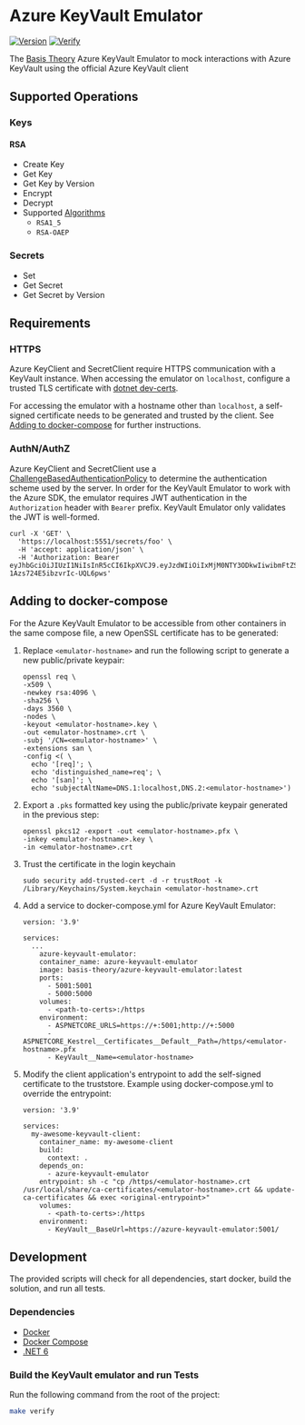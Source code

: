# Azure KeyVault Emulator

[![Version](https://img.shields.io/docker/pulls/basistheory/azure-keyvault-emulator.svg)](https://hub.docker.com/r/basistheory/azure-keyvault-emulator)
[![Verify](https://github.com/Basis-Theory/azure-keyvault-emulator/actions/workflows/verify.yml/badge.svg)](https://github.com/Basis-Theory/azure-keyvault-emulator/actions/workflows/verify.yml)

The [Basis Theory](https://basistheory.com/) Azure KeyVault Emulator to mock interactions with Azure KeyVault using the official Azure KeyVault client

## Supported Operations

### Keys

#### RSA

- Create Key
- Get Key
- Get Key by Version
- Encrypt
- Decrypt
- Supported [Algorithms](https://docs.microsoft.com/en-us/rest/api/keyvault/decrypt/decrypt#jsonwebkeyencryptionalgorithm)
    - `RSA1_5`
    - `RSA-OAEP`

### Secrets

- Set
- Get Secret
- Get Secret by Version

## Requirements

### HTTPS

Azure KeyClient and SecretClient require HTTPS communication with a KeyVault instance.
When accessing the emulator on `localhost`, configure a trusted TLS certificate with [dotnet dev-certs](https://docs.microsoft.com/en-us/dotnet/core/additional-tools/self-signed-certificates-guide#with-dotnet-dev-certs).

For accessing the emulator with a hostname other than `localhost`, a self-signed certificate needs to be generated and trusted by the client. See [Adding to docker-compose](#adding-to-docker-compose) for further instructions.

### AuthN/AuthZ

Azure KeyClient and SecretClient use a [ChallengeBasedAuthenticationPolicy](https://github.com/Azure/azure-sdk-for-net/blob/b30fa6d0d402511fdf3270c5d1d9ae5dfa2a0340/sdk/keyvault/Azure.Security.KeyVault.Shared/src/ChallengeBasedAuthenticationPolicy.cs#L64-L66)
to determine the authentication scheme used by the server. In order for the KeyVault Emulator to work with the Azure SDK, the emulator requires JWT authentication in the `Authorization` header with `Bearer` prefix.
KeyVault Emulator only validates the JWT is well-formed.

```shell
curl -X 'GET' \
  'https://localhost:5551/secrets/foo' \
  -H 'accept: application/json' \
  -H 'Authorization: Bearer eyJhbGciOiJIUzI1NiIsInR5cCI6IkpXVCJ9.eyJzdWIiOiIxMjM0NTY3ODkwIiwibmFtZSI6IkpvaG4gRG9lIiwiaWF0IjoxNTE2MjM5MDIyLCJleHAiOjE4OTAyMzkwMjIsImlzcyI6Imh0dHBzOi8vbG9jYWxob3N0OjUwMDEvIn0.bHLeGTRqjJrmIJbErE-1Azs724E5ibzvrIc-UQL6pws'
```

## Adding to docker-compose

For the Azure KeyVault Emulator to be accessible from other containers in the same compose file, a new OpenSSL certificate has to be generated:
1. Replace `<emulator-hostname>` and run the following script to generate a new public/private keypair:

    ```
    openssl req \
    -x509 \
    -newkey rsa:4096 \
    -sha256 \
    -days 3560 \
    -nodes \
    -keyout <emulator-hostname>.key \
    -out <emulator-hostname>.crt \
    -subj '/CN=<emulator-hostname>' \
    -extensions san \
    -config <( \
      echo '[req]'; \
      echo 'distinguished_name=req'; \
      echo '[san]'; \
      echo 'subjectAltName=DNS.1:localhost,DNS.2:<emulator-hostname>')
    ```

1. Export a `.pks` formatted key using the public/private keypair generated in the previous step:

    ```
    openssl pkcs12 -export -out <emulator-hostname>.pfx \
    -inkey <emulator-hostname>.key \
    -in <emulator-hostname>.crt
    ```

1. Trust the certificate in the login keychain

    ```
    sudo security add-trusted-cert -d -r trustRoot -k /Library/Keychains/System.keychain <emulator-hostname>.crt
    ```

1. Add a service to docker-compose.yml for Azure KeyVault Emulator:

    ```
    version: '3.9'
    
    services:
      ...
        azure-keyvault-emulator:
        container_name: azure-keyvault-emulator
        image: basis-theory/azure-keyvault-emulator:latest
        ports:
          - 5001:5001
          - 5000:5000
        volumes:
          - <path-to-certs>:/https
        environment:
          - ASPNETCORE_URLS=https://+:5001;http://+:5000
          - ASPNETCORE_Kestrel__Certificates__Default__Path=/https/<emulator-hostname>.pfx
          - KeyVault__Name=<emulator-hostname>
    ```

1. Modify the client application's entrypoint to add the self-signed certificate to the truststore. Example using docker-compose.yml to override the entrypoint:

    ```
    version: '3.9'
    
    services:
      my-awesome-keyvault-client:
        container_name: my-awesome-client
        build:
          context: .
        depends_on:
          - azure-keyvault-emulator
        entrypoint: sh -c "cp /https/<emulator-hostname>.crt /usr/local/share/ca-certificates/<emulator-hostname>.crt && update-ca-certificates && exec <original-entrypoint>"
        volumes:
          - <path-to-certs>:/https
        environment:
          - KeyVault__BaseUrl=https://azure-keyvault-emulator:5001/
    ```

## Development

The provided scripts will check for all dependencies, start docker, build the solution, and run all tests.

### Dependencies
- [Docker](https://www.docker.com/products/docker-desktop)
- [Docker Compose](https://www.docker.com/products/docker-desktop)
- [.NET 6](https://dotnet.microsoft.com/download/dotnet/6.0)

### Build the KeyVault emulator and run Tests

Run the following command from the root of the project:

```sh
make verify
```
